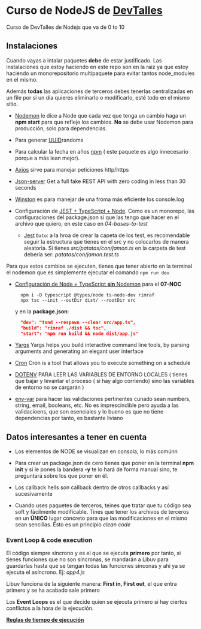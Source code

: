 # Curso de NodeJS de [DevTalles](https://cursos.devtalles.com/courses/take/nodejs-de-cero-a-experto/lessons/)

Curso de DevTalles de Nodejs que va de 0 to 10

## Instalaciones

Cuando vayas a intalar paquetes **debe** de estar justificado. Las instalaciones que estoy haciendo en este repo son en la raiz ya que estoy haciendo un monorepositorio multipaquete para evitar tantos node_modules en el mismo.

Además **todas** las aplicaciones de terceros debes tenerlas centralizadas en un file por si un día quieres eliminarlo o modificarlo, esté todo en el mismo sitio.

* [Nodemon](https://www.npmjs.com/package/nodemon) le dice a Node que cada vez que tenga un cambio haga un **npm start** para que refleje los cambios. **No** se debe usar Nodemon para producción, solo para dependencias.

* Para generar [UUID](https://www.npmjs.com/package/uuid)randoms

* Para calcular la fecha en años [npm](https://www.npmjs.com/package/get-age) ( este paquete es algo innecesario porque a más lean mejor). 

* [Axios](https://www.npmjs.com/package/axios) sirve para manejar peticiones http/https

* [Json-server](https://www.npmjs.com/package/json-server?activeTab=readme) Get a full fake REST API with zero coding in less than 30 seconds

* [Winston](https://www.npmjs.com/package/winston) es para manejar de una froma más eficiente los console.log

* Configuración de [JEST + TypeScript + Node](https://gist.github.com/Klerith/98d7b1bc0f1525e892f260813cad1007). Como es un monorepo, las configuraciones del package.json si que las tengo que hacer en el archivo que quiero, en este caso en _04-bases-to-test_
  * [Jest](https://jestjs.io/docs/getting-started)
  `Dato`: a la hroa de crear la capeta de los test, es recomendable seguir la estructura que tienes en el src y no colocarlos de manera aleatoria. Si tienes _src/patatas/con/jamon.ts_ en la carpeta de test debería ser: _patatas/con/jamon.test.ts_
  
Para que estos cambios se ejecuten, tienes que tener abierto en la terminal el nodemon que es simplemente ejecutar el comando `npm run dev`

* [Configuración de Node + TypeScript **sin** Nodemon](https://gist.github.com/Klerith/3ba17e86dc4fabd8301a59699b9ffc0b) para el **07-NOC**
  ```
    npm i -D typescript @types/node ts-node-dev rimraf
    npx tsc --init --outDir dist/ --rootDir src
  ```
  y en la **package.json**:
  ```json
    "dev": "tsnd --respawn --clear src/app.ts",
    "build": "rimraf ./dist && tsc",
    "start": "npm run build && node dist/app.js"
  ```

* [Yargs](https://www.npmjs.com/package/yargs) Yargs helps you build interactive command line tools, by parsing arguments and generating an elegant user interface

* [Cron](https://www.npmjs.com/package/cron) Cron is a tool that allows you to execute something on a schedule

* [DOTENV](https://www.npmjs.com/package/dotenv) PARA LEER LAS VARIABLES DE ENTORNO LOCALES ( tienes que bajar y levantar el proceso ( si hay algo corriendo) sino las variables de entorno no se cargarán )

* [env-var](https://www.npmjs.com/package/env-var) para hacer las validaciones pertinentes cunado sean numbers, string, email, booleans, etc. No es imprescindible pero ayuda a las validacioens, que son esenciales y lo bueno es que no tiene dependencias por tanto, es bastante liviano

## Datos interesantes a tener en cuenta

* Los elementos de NODE se visualizan en consola, lo más comúnn

* Para crear un package.json de cero tienes que poner en la terminal **npm init** y si le pones la bandera **-y** te lo hará de forma manual sino, te preguntará sobre los que poner en él.

* Los callback hells son callback dentro de otros callbacks y así sucesivamente

* Cuando uses paquetes de terceros, teines que tratar que tu código sea soft y fácilmente modificable. Tines que tener los archivos de terceros en un **ÚNICO** lugar concreto para que las modificaciones en el mismo sean sencillas. Esto es un principio _clean code_

### Event Loop & code execution

El código siempre síncrono y es el que se ejecuta **primero** por tanto, si tienes funciones que no son síncronas, se mandarán a Libuv para guardarlas hasta que se tengan todas las funciones sínconas y ahí ya se ejecuta el asíncrono. Ej: _app4.js_

Libuv funciona de la siguiente manera: **First in, First out**, el que entra primero y se ha acabado sale primero

Los **Event Loops** es el que decide quien se ejecuta primero si hay ciertos conflictos a la hora de la ejecución.

**[Reglas de tiempo de ejecución](https://www.builder.io/blog/visual-guide-to-nodejs-event-loop)**

